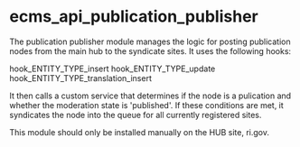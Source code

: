 # ecms_api_publication_publisher

The publication publisher module manages the logic for posting publication nodes
from the main hub to the syndicate sites. It uses the following hooks:

hook_ENTITY_TYPE_insert
hook_ENTITY_TYPE_update
hook_ENTITY_TYPE_translation_insert

It then calls a custom service that determines if the node is a
pulication and whether the moderation state is 'published'. If these
conditions are met, it syndicates the node into the queue for all currently
registered sites.

This module should only be installed manually on the HUB site, ri.gov.
